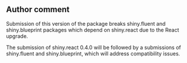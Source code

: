 ## Author comment

Submission of this version of the package breaks shiny.fluent and shiny.blueprint packages which depend on shiny.react due to the React upgrade.

The submission of shiny.react 0.4.0 will be followed by a submissions of shiny.fluent and shiny.blueprint, which will address compatibility issues.
